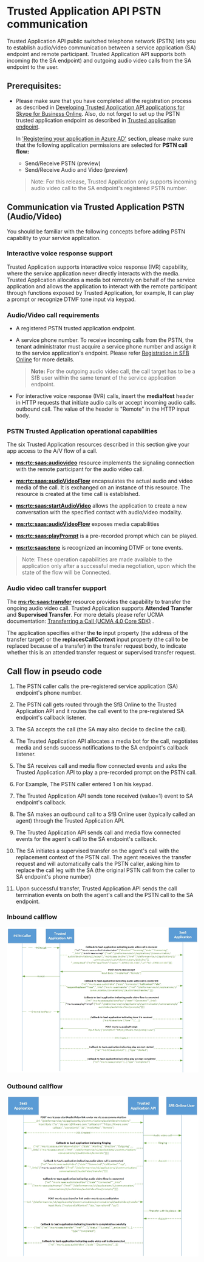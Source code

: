 # Trusted Application API PSTN communication

Trusted Application API public switched telephone network (PSTN) lets you to establish audio/video communication between a service application (SA) endpoint and remote participant. Trusted Application API supports both incoming (to the SA endpoint) and outgoing audio video calls from the SA endpoint to the user. 

## Prerequisites:
 - Please make sure that you have completed all the registration process as described in
   [Developing Trusted Application API applications for Skype for Business Online](./DevelopingApplicationsforSFBOnline.md). Also, do not forget to set up the PSTN trusted 
   application endpoint as described in [Trusted application endpoint](./TrustedApplicationEndpoint.md). 
   
   In ['Registering your application in Azure AD'](./RegistrationInAzureActiveDirectory.md) section, please make sure that the following application permissions are selected for **PSTN call flow:** 
    - Send/Receive PSTN (preview) 
    - Send/Receive Audio and Video (preview)
    
    >Note: For this release, Trusted Application only supports incoming audio video call to the SA endpoint's registered PSTN number.

  
 ## Communication via Trusted Application PSTN (Audio/Video) 

You should be familiar with the following concepts before adding PSTN capability to your service application. 

### Interactive voice response support
Trusted Application supports interactive voice response (IVR) capability, where the service application never directly interacts with the media. Trusted Application allocates a media bot remotely on behalf of the service application and allows the application to interact with the remote participant through functions exposed by Trusted Application, for example, It can play a prompt or recognize DTMF tone input via keypad.

### Audio/Video call requirements

- A registered PSTN trusted application endpoint. 
 
- A service phone number. To receive incoming calls from the PSTN, the tenant administrator must acquire a service phone number and assign it to the service application's endpoint.
 Please refer [Registration in SFB Online](./SfBRegistration.md) for more details.
 
    > **Note:** For the outgoing audio video call, the call target has to be a SfB user within the same tenant of the service application endpoint.


- For interactive voice response (IVR) calls, insert the **mediaHost** header in HTTP requests that initiate audio calls or accept incoming audio calls.  outbound call. The value of the header is "Remote" in the HTTP input body.

### PSTN Trusted Application operational capabilities

The six Trusted Application resources described in this section give your app access to the A/V flow of a call.

- [**ms:rtc:saas:audiovideo**](http://trustedappapi.azurewebsites.net/Resources/ms_rtc_saas_audioVideo.html) resource implements the signaling connection with the remote participant for the audio video call. 

- [**ms:rtc:saas:audioVideoFlow**](http://trustedappapi.azurewebsites.net/Resources/ms_rtc_saas_audioVideoFlow.html) encapsulates the actual audio and video media of the call. It is exchanged on an instance of this resource. The resource is created at the time call is established.

- [**ms:rtc:saas:startAudioVideo**](http://trustedappapi.azurewebsites.net/Resources/ms_rtc_saas_startAudioVideo.html)  allows the application to create a new conversation with the specified contact with audio/video modality.

- [**ms:rtc:saas:audioVideoFlow**](http://trustedappapi.azurewebsites.net/Resources/ms_rtc_saas_audioVideoFlow.html) exposes media capabilities
- [**ms:rtc:saas:playPrompt**](http://trustedappapi.azurewebsites.net/Resources/ms_rtc_saas_playPrompt.html) is a pre-recorded prompt which can be played.
- [**ms:rtc:saas:tone**](http://trustedappapi.azurewebsites.net/Resources/ms_rtc_saas_tone.html) is recognized an incoming DTMF or tone events. 

>Note: These operation capabilities are made available to the application only after a successful media negotiation, upon which the state of the flow will be Connected.
 
### Audio video call transfer support

The [**ms:rtc:saas:transfer**](http://trustedappapi.azurewebsites.net/Resources/ms_rtc_saas_transfer.html) resource provides the capability to transfer the ongoing audio video call. Trusted Application supports **Attended Transfer** and **Supervised Transfer**. For more details please refer UCMA documentation: [Transferring a Call (UCMA 4.0 Core SDK)](https://msdn.microsoft.com/en-us/library/dn465979.aspx) .

The application specifies either the **to** input property (the address of the transfer target) or the **replacesCallContext** input property (the call to be replaced because of a transfer) in the transfer request body, to indicate whether this is an attended transfer request or supervised transfer request.
			
		
## Call flow in pseudo code

1. The PSTN caller calls the pre-registered service application (SA) endpoint's phone number.

2. The PSTN call gets routed through the SfB Online to the Trusted Application API and it routes the call event to the pre-registered SA endpoint's callback listener.

3. The SA accepts the call (the SA may also decide to decline the call). 
		
4. The Trusted Application API allocates a media bot for the call, negotiates media and sends success notifications to the SA endpoint's callback listener.

5. The SA receives call and media flow connected events and asks the Trusted Application API to play a pre-recorded prompt on the PSTN call.

6.  For Example, The PSTN caller entered 1 on his keypad.

7. The Trusted Application API sends tone received (value=1) event to SA endpoint's callback.

8. The SA makes an outbound call to a SfB Online user (typically called an agent) through the Trusted Application API.

9. The Trusted Application API sends call and media flow connected events for the agent's call to the SA endpoint's callback.

10. The SA initiates a supervised transfer on the agent's call with the replacement context of the PSTN call. The agent receives the transfer request and will automatically calls the PSTN caller, asking him to replace the call leg with the SA (the original PSTN call from the caller to SA endpoint's phone number)

11. Upon successful transfer, Trusted Application API sends the call termination events on both the agent's call and the PSTN  call to the SA endpoint.
		

### Inbound callflow

![PublicCallFlowInbound](images/PublicCallFlow-Inbound.jpg)

### Outbound callflow

![PublicCallFlowOutbound](images/PublicCallFlow-Outbound.jpg )			
		

